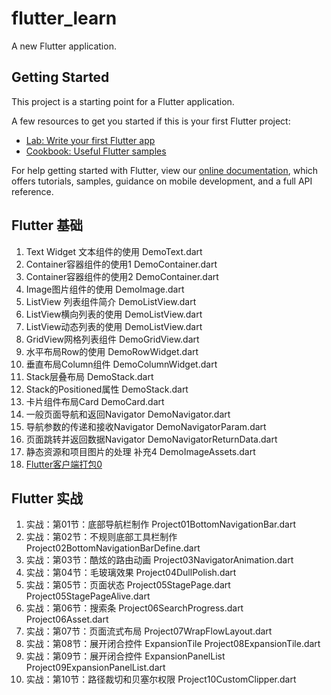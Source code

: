 # flutter_learn

A new Flutter application.

## Getting Started

This project is a starting point for a Flutter application.

A few resources to get you started if this is your first Flutter project:

- [Lab: Write your first Flutter app](https://flutter.io/docs/get-started/codelab)
- [Cookbook: Useful Flutter samples](https://flutter.io/docs/cookbook)

For help getting started with Flutter, view our 
[online documentation](https://flutter.io/docs), which offers tutorials, 
samples, guidance on mobile development, and a full API reference.

## Flutter 基础
1. Text Widget 文本组件的使用 DemoText.dart
2. Container容器组件的使用1 DemoContainer.dart
3. Container容器组件的使用2 DemoContainer.dart
4. Image图片组件的使用 DemoImage.dart
5. ListView 列表组件简介 DemoListView.dart
6. ListView横向列表的使用 DemoListView.dart
7. ListView动态列表的使用 DemoListView.dart
8. GridView网格列表组件 DemoGridView.dart
9. 水平布局Row的使用 DemoRowWidget.dart
10. 垂直布局Column组件 DemoColumnWidget.dart
11. Stack层叠布局 DemoStack.dart
12. Stack的Positioned属性 DemoStack.dart
13. 卡片组件布局Card DemoCard.dart
14. 一般页面导航和返回Navigator DemoNavigator.dart
15. 导航参数的传递和接收Navigator DemoNavigatorParam.dart
16. 页面跳转并返回数据Navigator DemoNavigatorReturnData.dart
17. 静态资源和项目图片的处理 补充4 DemoImageAssets.dart
18. [Flutter客户端打包0](http://note.youdao.com/noteshare?id=c826c0e34b729902eae2d5bf731b4bc7) 

## Flutter 实战
1. 实战：第01节：底部导航栏制作 Project01BottomNavigationBar.dart
2. 实战：第02节：不规则底部工具栏制作 Project02BottomNavigationBarDefine.dart
3. 实战：第03节：酷炫的路由动画 Project03NavigatorAnimation.dart
4. 实战：第04节：毛玻璃效果 Project04DullPolish.dart 
5. 实战：第05节：页面状态 Project05StagePage.dart  Project05StagePageAlive.dart
6. 实战：第06节：搜索条 Project06SearchProgress.dart  Project06Asset.dart
7. 实战：第07节：页面流式布局 Project07WrapFlowLayout.dart  
8. 实战：第08节：展开闭合控件 ExpansionTile Project08ExpansionTile.dart
9. 实战：第09节：展开闭合控件 ExpansionPanelList Project09ExpansionPanelList.dart
9. 实战：第10节：路径裁切和贝塞尔权限  Project10CustomClipper.dart